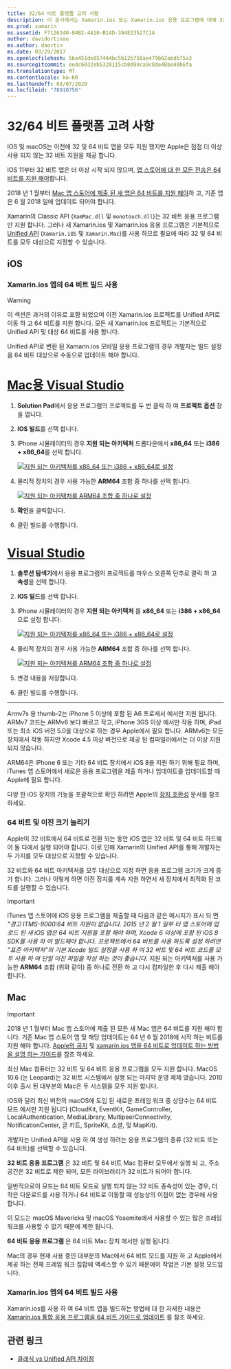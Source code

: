 ```yaml
---
title: 32/64 비트 플랫폼 고려 사항
description: 이 문서에서는 Xamarin.ios 또는 Xamarin.ios 응용 프로그램에 대해 32 비트 및 64 비트 아키텍처를 대상으로 지정 하는 경우 염두에 두어야 할 다양 한 고려 사항을 설명 합니다.
ms.prod: xamarin
ms.assetid: F7126340-04B2-4A10-B14D-394E23527C1A
author: davidortinau
ms.author: daortin
ms.date: 03/29/2017
ms.openlocfilehash: 5ba451de857444bc5b12b750ae479b62abdb75a3
ms.sourcegitcommit: eedc6032eb5328115cb0d99ca9c8de48be40b6fa
ms.translationtype: MT
ms.contentlocale: ko-KR
ms.lasthandoff: 03/07/2020
ms.locfileid: "78910756"
---
```

# <a name="3264-bit-platform-considerations"></a>32/64 비트 플랫폼 고려 사항

IOS 및 macOS는 이전에 32 및 64 비트 앱을 모두 지원 했지만 Apple은 점점 더 이상 사용 되지 않는 32 비트 지원을 제공 합니다.

IOS 11부터 32 비트 앱은 더 이상 시작 되지 않으며, [앱 스토어에 대 한 모든 전송은 64 비트를 지원 해야](https://developer.apple.com/news/?id=06282017b)합니다.

2018 년 1 월부터 [Mac 앱 스토어에 제출 된 새 앱은 64 비트를 지원 해야](https://developer.apple.com/news/?id=06282017a)하 고, 기존 앱은 6 월 2018 일에 업데이트 되어야 합니다.

Xamarin의 Classic API (`XamMac.dll` 및 `monotouch.dll`)는 32 비트 응용 프로그램만 지원 합니다. 그러나 새 Xamarin.ios 및 Xamarin.ios 응용 프로그램은 기본적으로 [Unified API](~/cross-platform/macios/unified/index.md) (`Xamarin.iOS` 및 `Xamarin.Mac`)를 사용 하므로 필요에 따라 32 및 64 비트를 모두 대상으로 지정할 수 있습니다.

## <a name="ios"></a>iOS

<a name="enable-64" />

### <a name="enabling-64-bit-builds-of-xamarinios-apps"></a>Xamarin.ios 앱의 64 비트 빌드 사용

> [!WARNING]
> 이 섹션은 과거의 이유로 포함 되었으며 이전 Xamarin.ios 프로젝트를 Unified API로 이동 하 고 64 비트를 지원 합니다. 모든 새 Xamarin.ios 프로젝트는 기본적으로 Unified API 및 대상 64 비트를 사용 합니다.

Unified API로 변환 된 Xamarin.ios 모바일 응용 프로그램의 경우 개발자는 빌드 설정을 64 비트 대상으로 수동으로 업데이트 해야 합니다.

<!-- markdownlint-disable MD001 -->

# <a name="visual-studio-for-mac"></a>[Mac용 Visual Studio](#tab/macos)

1. **Solution Pad**에서 응용 프로그램의 프로젝트를 두 번 클릭 하 여 **프로젝트 옵션** 창을 엽니다.
2. **IOS 빌드**를 선택 합니다.
3. IPhone 시뮬레이터의 경우 **지원 되는 아키텍처** 드롭다운에서 **x86\_64** 또는 **i386 + x86\_64**를 선택 합니다.

   [![지원 되는 아키텍처를 x86\_64 또는 i386 + x86\_64로 설정](Images/Image01.png "Setting Supported architectures to x86\_64 or i386 + x86\_64")](Images/Image01-large.png#lightbox) 

4. 물리적 장치의 경우 사용 가능한 **ARM64** 조합 중 하나를 선택 합니다.

   [![지원 되는 아키텍처를 ARM64 조합 중 하나로 설정](Images/Image02.png "지원 되는 아키텍처를 ARM64 조합 중 하나로 설정")](Images/Image02-large.png#lightbox)

5. **확인**을 클릭합니다.
6. 클린 빌드를 수행합니다.

# <a name="visual-studio"></a>[Visual Studio](#tab/windows)

1. **솔루션 탐색기**에서 응용 프로그램의 프로젝트를 마우스 오른쪽 단추로 클릭 하 고 **속성**을 선택 합니다.
2. **IOS 빌드**를 선택 합니다.
3. IPhone 시뮬레이터의 경우 **지원 되는 아키텍처** 를 **x86\_64** 또는 **i386 + x86\_64**으로 설정 합니다. 

   [![지원 되는 아키텍처를 x86_64 또는 i386 + x86\_64로 설정](Images/VS02.png "Setting Supported architectures to x86_64 or i386 + x86\_64")](Images/VS02-large.png#lightbox)

4. 물리적 장치의 경우 사용 가능한 **ARM64** 조합 중 하나를 선택 합니다.
    
   [![지원 되는 아키텍처를 ARM64 조합 중 하나로 설정](Images/VS01.png "지원 되는 아키텍처를 ARM64 조합 중 하나로 설정")](Images/VS01-large.png#lightbox)

5. 변경 내용을 저장합니다.
6. 클린 빌드를 수행합니다.

-----

Armv7s 용 thumb-2는 iPhone 5 이상에 포함 된 A6 프로세서 에서만 지원 됩니다. ARMv7 코드는 ARMv6 보다 빠르고 작고, iPhone 3GS 이상 에서만 작동 하며, iPad 또는 최소 iOS 버전 5.0을 대상으로 하는 경우 Apple에서 필요 합니다. ARMv6는 모든 장치에서 작동 하지만 Xcode 4.5 이상 버전으로 제공 된 컴파일러에서는 더 이상 지원 되지 않습니다. 

ARM64은 iPhone 6 또는 기타 64 비트 장치에서 iOS 8을 지원 하기 위해 필요 하며, iTunes 앱 스토어에서 새로운 응용 프로그램을 제출 하거나 업데이트를 업데이트할 때 Apple에 필요 합니다.

다양 한 iOS 장치의 기능을 포괄적으로 확인 하려면 Apple의 [장치 호환성](https://developer.apple.com/library/content/documentation/DeviceInformation/Reference/iOSDeviceCompatibility/DeviceCompatibilityMatrix/DeviceCompatibilityMatrix.html) 문서를 참조 하세요.

### <a name="64-bit-and-binary-size-increases"></a>64 비트 및 이진 크기 늘리기

Apple이 32 비트에서 64 비트로 전환 되는 동안 iOS 앱은 32 비트 및 64 비트 하드웨어 둘 다에서 실행 되어야 합니다. 이로 인해 Xamarin의 Unified API를 통해 개발자는 두 가지를 모두 대상으로 지정할 수 있습니다.

32 비트와 64 비트 아키텍처를 모두 대상으로 지정 하면 응용 프로그램 크기가 크게 증가 합니다. 그러나 이렇게 하면 이전 장치를 계속 지원 하면서 새 장치에서 최적화 된 코드를 실행할 수 있습니다.

> [!IMPORTANT]
> ITunes 앱 스토어에 iOS 응용 프로그램을 제출할 때 다음과 같은 메시지가 표시 되 면 _"경고 ITMS-9000:64 비트 지원이 없습니다. 2015 년 2 월 1 일부 터 앱 스토어에 업로드 된 새 iOS 앱은 64 비트 지원을 포함 해야 하며, Xcode 6 이상에 포함 된 iOS 8 SDK를 사용 하 여 빌드해야 합니다. 프로젝트에서 64 비트를 사용 하도록 설정 하려면 "표준 아키텍처"의 기본 Xcode 빌드 설정을 사용 하 여 32 비트 및 64 비트 코드를 모두 사용 하 여 단일 이진 파일을 작성 하는 것이 좋습니다._ 지원 되는 아키텍처를 사용 가능한 **ARM64** 조합 (위와 같이) 중 하나로 전환 하 고 다시 컴파일한 후 다시 제출 해야 합니다.

## <a name="mac"></a>Mac

> [!IMPORTANT]
> 2018 년 1 월부터 Mac 앱 스토어에 제출 된 모든 새 Mac 앱은 64 비트를 지원 해야 합니다. 기존 Mac 앱 스토어 앱 및 해당 업데이트는 64 년 6 월 2018에 시작 하는 비트를 지원 해야 합니다. [Apple의 공지](https://developer.apple.com/news/?id=06282017a) 및 [xamarin.ios 앱을 64 비트로 업데이트 하는 방법을 설명 하는 가이드](~/cross-platform/macios/32-and-64/mac-64-bit.md)를 참조 하세요.

최신 Mac 컴퓨터는 32 비트 및 64 비트 응용 프로그램을 모두 지원 합니다.   MacOS 10.6 (눈 Leopard)는 32 비트 시스템에서 실행 되는 마지막 운영 체제 였습니다.   2010 이후 출시 된 대부분의 Mac은 두 시스템을 모두 지원 합니다.

IOS와 달리 최신 버전의 macOS에 도입 된 새로운 프레임 워크 중 상당수는 64 비트 모드 에서만 지원 됩니다 (CloudKit, EventKit, GameController, LocalAuthentication, MediaLibrary, MultipeerConnectivity, NotificationCenter, 글 키트, SpriteKit, 소셜, 및 MapKit).

개발자는 Unified API을 사용 하 여 생성 하려는 응용 프로그램의 종류 (32 비트 또는 64 비트)를 선택할 수 있습니다.

**32 비트 응용 프로그램** 은 32 비트 및 64 비트 Mac 컴퓨터 모두에서 실행 되 고, 주소 공간은 32 비트로 제한 되며, 모든 라이브러리가 32 비트가 되어야 합니다.

일반적으로이 모드는 64 비트 모드로 실행 되지 않는 32 비트 종속성이 있는 경우, 더 작은 다운로드를 사용 하거나 64 비트로 이동할 때 성능상의 이점이 없는 경우에 사용 합니다.

이 모드는 macOS Mavericks 및 macOS Yosemite에서 사용할 수 있는 많은 프레임 워크를 사용할 수 없기 때문에 제한 됩니다.

**64 비트 응용 프로그램** 은 64 비트 Mac 장치 에서만 실행 됩니다.

Mac의 경우 현재 사용 중인 대부분의 Mac에서 64 비트 모드를 지원 하 고 Apple에서 제공 하는 전체 프레임 워크 집합에 액세스할 수 있기 때문에이 작업은 기본 설정 모드입니다.

### <a name="enabling-64-bit-builds-of-xamarinmac-apps"></a>Xamarin.ios 앱의 64 비트 빌드 사용

Xamarin.ios를 사용 하 여 64 비트 앱을 빌드하는 방법에 대 한 자세한 내용은 [Xamarin.ios 통합 응용 프로그램을 64 비트 가이드로 업데이트](~/cross-platform/macios/32-and-64/mac-64-bit.md) 를 참조 하세요.

## <a name="related-links"></a>관련 링크

- [클래식 vs Unified API 차이점](https://github.com/xamarin/release-notes-archive/blob/master/release-notes/ios/api_changes/classic-vs-unified-8.6.0/index.md)
